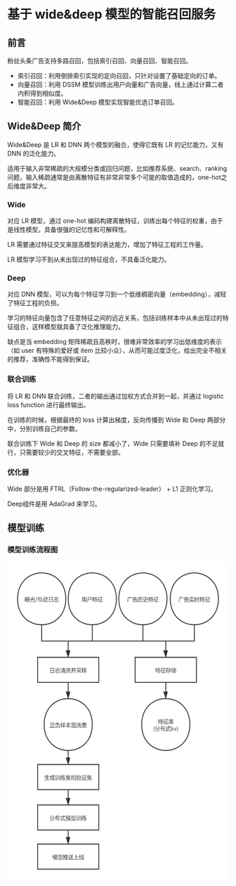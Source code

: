 # 基于 wide&deep 模型的智能召回服务
## 前言
粉丝头条广告支持多路召回，包括索引召回、向量召回、智能召回。
- 索引召回：利用倒排索引实现的定向召回，只针对设置了基础定向的订单。
- 向量召回：利用 DSSM 模型训练出用户向量和广告向量，线上通过计算二者内积得到相似度。
- 智能召回：利用 Wide&Deep 模型实现智能优选订单召回。

## Wide&Deep 简介
Wide&Deep 是 LR 和 DNN 两个模型的融合，使得它既有 LR 的记忆能力，又有 DNN 的泛化能力。

适用于输入非常稀疏的大规模分类或回归问题，比如推荐系统、search、ranking 问题，输入稀疏通常是由离散特征有非常非常多个可能的取值造成的，one-hot之后维度非常大。

### Wide
对应 LR 模型，通过 one-hot 编码构建离散特征，训练出每个特征的权重，由于是线性模型，具备很强的记忆性和可解释性。

LR 需要通过特征交叉来提高模型的表达能力，增加了特征工程的工作量。

LR 模型学习不到从未出现过的特征组合，不具备泛化能力。

### Deep
对应 DNN 模型，可以为每个特征学习到一个低维稠密向量（embedding），减轻了特征工程的负担。

学习的特征向量包含了任意特征之间的远近关系，包括训练样本中从未出现过的特征组合，这样模型就具备了泛化推理能力。

缺点是当 embedding 矩阵稀疏且高秩时，很难非常效率的学习出低维度的表示（如 user 有特殊的爱好或 item 比较小众），从而可能过度泛化，给出完全不相关的推荐，准确性不能得到保证。

### 联合训练
将 LR 和 DNN 联合训练，二者的输出通过加权方式合并到一起，并通过 logistic loss function 进行最终输出。

在训练的时候，根据最终的 loss 计算出梯度，反向传播到 Wide 和 Deep 两部分中，分别训练自己的参数。

联合训练下 Wide 和 Deep 的 size 都减小了，Wide 只需要填补 Deep 的不足就行，只需要较少的交叉特征，不需要全部。

### 优化器
Wide 部分是用 FTRL（Follow-the-regularized-leader） + L1 正则化学习。

Deep组件是用 AdaGrad 来学习。

## 模型训练
### 模型训练流程图
<img src="images/train.png" alt="" width="542" height="724" align="bottom" />

